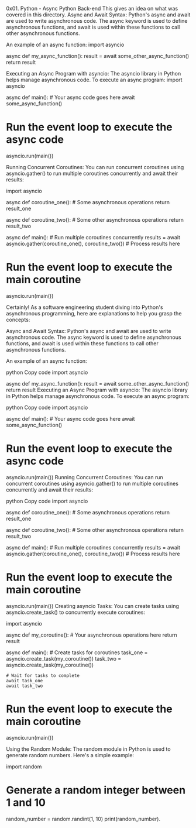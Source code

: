0x01. Python - Async
Python
Back-end
This gives an idea on what was covered in this directory.
Async and Await Syntax:
Python's async and await are used to write asynchronous code. The async keyword is used to define asynchronous functions, and await is used within these functions to call other asynchronous functions.

An example of an async function:
import asyncio

async def my_async_function():
    result = await some_other_async_function()
    return result

Executing an Async Program with asyncio:
The asyncio library in Python helps manage asynchronous code. To execute an async program:
import asyncio

async def main():
    # Your async code goes here
    await some_async_function()

# Run the event loop to execute the async code
asyncio.run(main())

Running Concurrent Coroutines:
You can run concurrent coroutines using asyncio.gather() to run multiple coroutines concurrently and await their results:

import asyncio

async def coroutine_one():
    # Some asynchronous operations
    return result_one

async def coroutine_two():
    # Some other asynchronous operations
    return result_two

async def main():
    # Run multiple coroutines concurrently
    results = await asyncio.gather(coroutine_one(), coroutine_two())
    # Process results here

# Run the event loop to execute the main coroutine
asyncio.run(main())


Certainly! As a software engineering student diving into Python's asynchronous programming, here are explanations to help you grasp the concepts:

Async and Await Syntax:
Python's async and await are used to write asynchronous code. The async keyword is used to define asynchronous functions, and await is used within these functions to call other asynchronous functions.

An example of an async function:

python
Copy code
import asyncio

async def my_async_function():
    result = await some_other_async_function()
    return result
Executing an Async Program with asyncio:
The asyncio library in Python helps manage asynchronous code. To execute an async program:

python
Copy code
import asyncio

async def main():
    # Your async code goes here
    await some_async_function()

# Run the event loop to execute the async code
asyncio.run(main())
Running Concurrent Coroutines:
You can run concurrent coroutines using asyncio.gather() to run multiple coroutines concurrently and await their results:

python
Copy code
import asyncio

async def coroutine_one():
    # Some asynchronous operations
    return result_one

async def coroutine_two():
    # Some other asynchronous operations
    return result_two

async def main():
    # Run multiple coroutines concurrently
    results = await asyncio.gather(coroutine_one(), coroutine_two())
    # Process results here

# Run the event loop to execute the main coroutine
asyncio.run(main())
Creating asyncio Tasks:
You can create tasks using asyncio.create_task() to concurrently execute coroutines:

import asyncio

async def my_coroutine():
    # Your asynchronous operations here
    return result

async def main():
    # Create tasks for coroutines
    task_one = asyncio.create_task(my_coroutine())
    task_two = asyncio.create_task(my_coroutine())

    # Wait for tasks to complete
    await task_one
    await task_two

# Run the event loop to execute the main coroutine
asyncio.run(main())

Using the Random Module:
The random module in Python is used to generate random numbers. Here's a simple example:

import random

# Generate a random integer between 1 and 10
random_number = random.randint(1, 10)
print(random_number).
